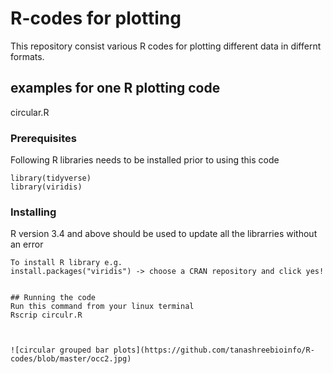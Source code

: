 # R-codes for plotting 

This repository consist various R codes for plotting different data in differnt formats.



## examples for one R plotting code
circular.R

### Prerequisites

Following R libraries needs to be installed prior to using this code

```
library(tidyverse)
library(viridis)

```

### Installing
R version 3.4 and above should be used to update all the librarries without an error

```
To install R library e.g.
install.packages("viridis") -> choose a CRAN repository and click yes! 


## Running the code
Run this command from your linux terminal
Rscrip circulr.R



![circular grouped bar plots](https://github.com/tanashreebioinfo/R-codes/blob/master/occ2.jpg)

